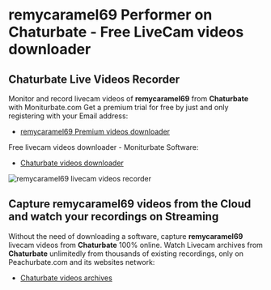 # remycaramel69 Performer on Chaturbate - Free LiveCam videos downloader

## Chaturbate Live Videos Recorder

Monitor and record livecam videos of **remycaramel69** from **Chaturbate** with Moniturbate.com
Get a premium trial for free by just and only registering with your Email address:
* [remycaramel69 Premium videos downloader](https://moniturbate.com/request-demo-licence-key.html)

Free livecam videos downloader - Moniturbate Software:
* [Chaturbate videos downloader](https://moniturbate.com/moniturbate-download-software.html)

![remycaramel69 livecam videos recorder](https://peachurnet.com/templates/moniturbate-software.png)


## Capture remycaramel69 videos from the Cloud and watch your recordings on Streaming

Without the need of downloading a software, capture **remycaramel69** livecam videos from **Chaturbate** 100% online.
Watch Livecam archives from **Chaturbate** unlimitedly from thousands of existing recordings, only on Peachurbate.com and its websites network:
* [Chaturbate videos archives](https://peachurnet.com/)